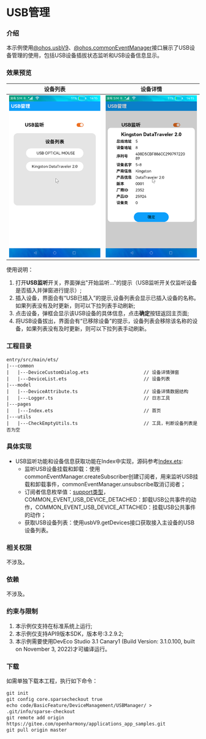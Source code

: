 # USB管理

### 介绍

本示例使用[@ohos.usbV9](https://gitee.com/openharmony/docs/blob/master/zh-cn/application-dev/reference/apis/js-apis-usb.md)、[@ohos.commonEventManager](https://gitee.com/openharmony/docs/blob/master/zh-cn/application-dev/reference/apis/js-apis-commonEventManager.md)接口展示了USB设备管理的使用，包括USB设备插拔状态监听和USB设备信息显示。

### 效果预览

|设备列表|设备详情|
|---------|----------|
|![](screenshots/device/DeviceList.png)|![](screenshots/device/DeviceInformation.png)|

使用说明：

1. 打开**USB监听**开关，界面弹出"开始监听..."的提示（USB监听开关仅监听设备是否插入并弹窗进行提示）;
2. 插入设备，界面会有“USB已插入”的提示,设备列表会显示已插入设备的名称。如果列表没有及时更新，则可以下拉列表手动刷新;
3. 点击设备，弹框会显示该USB设备的具体信息，点击**确定**按钮返回主页面;
4. 将USB设备拔出，界面会有“已移除设备”的提示，设备列表会移除该名称的设备，如果列表没有及时更新，则可以下拉列表手动刷新。

### 工程目录

```
entry/src/main/ets/
|---common
|   |---DeviceCustomDialog.ets                    // 设备详情弹窗
|   |---DeviceList.ets                            // 设备列表
|---model
|   |---DeviceAttribute.ts                        // 设备详情数据结构
|   |---Logger.ts                                 // 日志工具
|---pages
|   |---Index.ets                                 // 首页
|---utils
|   |---CheckEmptyUtils.ts                        // 工具，判断设备列表是否为空 
```

### 具体实现
+ USB监听功能和设备信息获取功能在Index中实现，源码参考[Index.ets](entry/src/main/ets/pages/Index.ets):
    + 监听USB设备挂载和卸载：使用commonEventManager.createSubscriber创建订阅者，用来监听USB挂载和卸载事件，commonEventManager.unsubscribe取消订阅者；
    + 订阅者信息枚举值：[support类型](https://gitee.com/openharmony/docs/blob/master/zh-cn/application-dev/reference/apis/commonEventManager-definitions.md#common_event_usb_device_detached)，COMMON_EVENT_USB_DEVICE_DETACHED：卸载USB公共事件的动作，COMMON_EVENT_USB_DEVICE_ATTACHED：挂载USB公共事件的动作；
    + 获取USB设备列表：使用usbV9.getDevices接口获取接入主设备的USB设备列表。

### 相关权限

不涉及。

### 依赖

不涉及。

### 约束与限制

1. 本示例仅支持在标准系统上运行;
2. 本示例仅支持API9版本SDK，版本号:3.2.9.2;
3. 本示例需要使用DevEco Studio 3.1 Canary1 (Build Version: 3.1.0.100, built on November 3, 2022)才可编译运行。

### 下载

如需单独下载本工程，执行如下命令：
```
git init
git config core.sparsecheckout true
echo code/BasicFeature/DeviceManagement/USBManager/ > .git/info/sparse-checkout
git remote add origin https://gitee.com/openharmony/applications_app_samples.git
git pull origin master
```